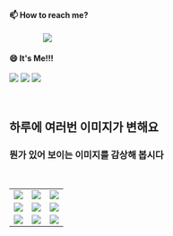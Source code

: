 #### 📫 How to reach me?
<a href="mailto:thquddnr123@gmail.com">
    <img 
        src="https://img.shields.io/badge/Gmail-d14836?style=flat-square&logo=Gmail&logoColor=white&link=mailto:thquddnr123@gmail.com"
        style="height : auto; margin-left : 60px; margin-right : 60px;"/>
</a>

#### 😄 It's Me!!!

<a href="https://cybecho.notion.site/SBU-s-Archives-854ccd3338c2456a867956f26143998a" target="_blank"><img src="https://img.shields.io/badge/Portfolio-303030?style=for-the-badge&logo=Notion&logoColor=white"/></a>
<a href="https://www.instagram.com/junk_warrior_vintage/" target="_blank"><img src="https://img.shields.io/badge/@junk_warrir_vintage-E4405F?style=for-the-badge&logo=Instagram&logoColor=white"/></a>
<a href="https://www.behance.net/thquddnr125654" target="_blank"><img src="https://img.shields.io/badge/Behance-1769FF?style=for-the-badge&logo=Behance&logoColor=white"/></a>

</br>

## 하루에 여러번 이미지가 변해요
### 뭔가 있어 보이는 이미지를 감상해 봅시다

<!--
마크업 바로보기 사이트
https://dillinger.io/ 
-->
 <br/> <table>
<tr>
<td><img src='https://www.random-art.org/img/large/417237.jpg'></td>
<td><img src='https://www.random-art.org/img/large/417296.jpg'></td>
<td><img src='https://www.random-art.org/img/large/417168.jpg'></td>
</tr>
<tr>
<td><img src='https://www.random-art.org/img/large/417377.jpg'></td>
<td><img src='https://www.random-art.org/img/large/416411.jpg'></td>
<td><img src='https://www.random-art.org/img/large/415843.jpg'></td>
</tr>
<tr>
<td><img src='https://www.random-art.org/img/large/416746.jpg'></td>
<td><img src='https://www.random-art.org/img/large/416996.jpg'></td>
<td><img src='https://www.random-art.org/img/large/417281.jpg'></td>
</tr>
</table>
